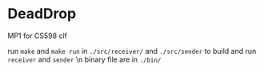 # DeadDrop
MP1 for CS598 clf

run ```make``` and ```make run``` in `./src/receiver/` and `./src/sender` to build and run `receiver` and `sender`  \n
binary file are in `./bin/`

